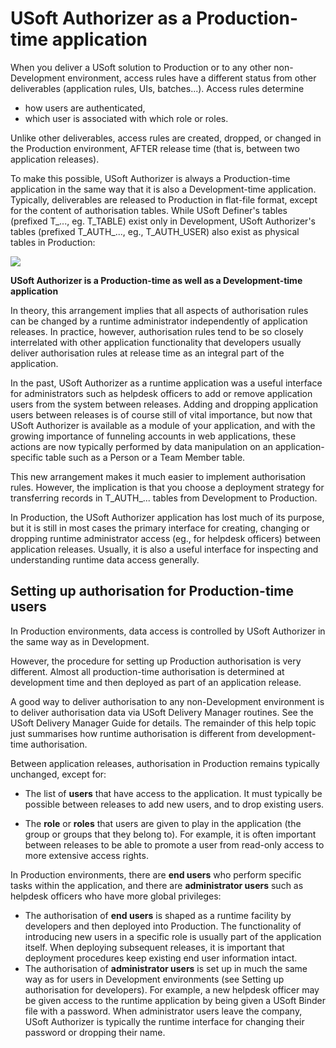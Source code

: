 # USoft Authorizer as a Production-time application

When you deliver a USoft solution to Production or to any other non-Development environment, access rules have a different status from other deliverables (application rules, UIs, batches...). Access rules determine

- how users are authenticated,
- which user is associated with which role or roles.

Unlike other deliverables, access rules are created, dropped, or changed in the Production environment, AFTER release time (that is, between two application releases).

To make this possible, USoft Authorizer is always a Production-time application in the same way that it is also a Development-time application. Typically, deliverables are released to Production in flat-file format, except for the content of authorisation tables. While USoft Definer's tables (prefixed T_..., eg. T_TABLE) exist only in Development, USoft Authorizer's tables (prefixed T_AUTH_..., eg., T_AUTH_USER) also exist as physical tables in Production:

![](/api/Authorisation%20and%20access/USoft%20Authorizer%20in%20different%20environments/assets/60e1a366-a0e8-4c8a-aa07-51a7f7c96b27.png)

**USoft Authorizer is a Production-time as well as a Development-time application**

In theory, this arrangement implies that all aspects of authorisation rules can be changed by a runtime administrator independently of application releases. In practice, however, authorisation rules tend to be so closely interrelated with other application functionality that developers usually deliver authorisation rules at release time as an integral part of the application.

In the past, USoft Authorizer as a runtime application was a useful interface for administrators such as helpdesk officers to add or remove application users from the system between releases. Adding and dropping application users between releases is of course still of vital importance, but now that USoft Authorizer is available as a module of your application, and with the growing importance of funneling accounts in web applications, these actions are now typically performed by data manipulation on an application-specific table such as a Person or a Team Member table.

This new arrangement makes it much easier to implement authorisation rules. However, the implication is that you choose a deployment strategy for transferring records in T_AUTH_... tables from Development to Production.

In Production, the USoft Authorizer application has lost much of its purpose, but it is still in most cases the primary interface for creating, changing or dropping runtime administrator access (eg., for helpdesk officers) between application releases. Usually, it is also a useful interface for inspecting and understanding runtime data access generally.

## Setting up authorisation for Production-time users

In Production environments, data access is controlled by USoft Authorizer in the same way as in Development.

However, the procedure for setting up Production authorisation is very different. Almost all production-time authorisation is determined at development time and then deployed as part of an application release.

A good way to deliver authorisation to any non-Development environment is to deliver authorisation data via USoft Delivery Manager routines. See the USoft Delivery Manager Guide for details. The remainder of this help topic just summarises how runtime authorisation is different from development-time authorisation.

Between application releases, authorisation in Production remains typically unchanged, except for:

- The list of **users** that have access to the application. It must typically be possible between releases to add new users, and to drop existing users.

- The **role** or **roles** that users are given to play in the application (the group or groups that they belong to). For example, it is often important between releases to be able to promote a user from read-only access to more extensive access rights.

In Production environments, there are **end users** who perform specific tasks within the application, and there are **administrator users** such as helpdesk officers who have more global privileges:

- The authorisation of **end users** is shaped as a runtime facility by developers and then deployed into Production. The functionality of introducing new users in a specific role is usually part of the application itself. When deploying subsequent releases, it is important that deployment procedures keep existing end user information intact.
- The authorisation of **administrator users** is set up in much the same way as for users in Development environments (see Setting up authorisation for developers). For example, a new helpdesk officer may be given access to the runtime application by being given a USoft Binder file with a password. When administrator users leave the company, USoft Authorizer is typically the runtime interface for changing their password or dropping their name.